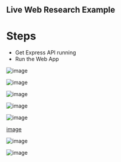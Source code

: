 ## Live Web Research Example

# Steps
- Get Express API running
- Run the Web App

![image](https://github.com/CitizensFoundation/policy-synth/assets/43699/4652a7ea-aaa5-4fd7-a098-bef4ce22af45)

![image](https://github.com/CitizensFoundation/policy-synth/assets/43699/b2cefd06-8bd7-4718-8850-923f7f844633)

![image](https://github.com/CitizensFoundation/policy-synth/assets/43699/8a31ed41-7c04-4f29-8a26-1fd4cdcac145)

![image](https://github.com/CitizensFoundation/policy-synth/assets/43699/0e5caa9d-1626-4440-afda-8b8d950b068d)

![image](https://github.com/CitizensFoundation/policy-synth/assets/43699/425c41b1-f9eb-41f4-b494-d35d41830a38)

[image](https://github.com/CitizensFoundation/policy-synth/assets/43699/495a0cd3-bc10-41d4-95f5-1cbbb6ef99c1)

![image](https://github.com/CitizensFoundation/policy-synth/assets/43699/24cb1672-0f0b-4241-a131-77a3bee2556d)

![image](https://github.com/CitizensFoundation/policy-synth/assets/43699/19e96ab2-fbc8-4d01-8ec2-1a16926d7d7e)
